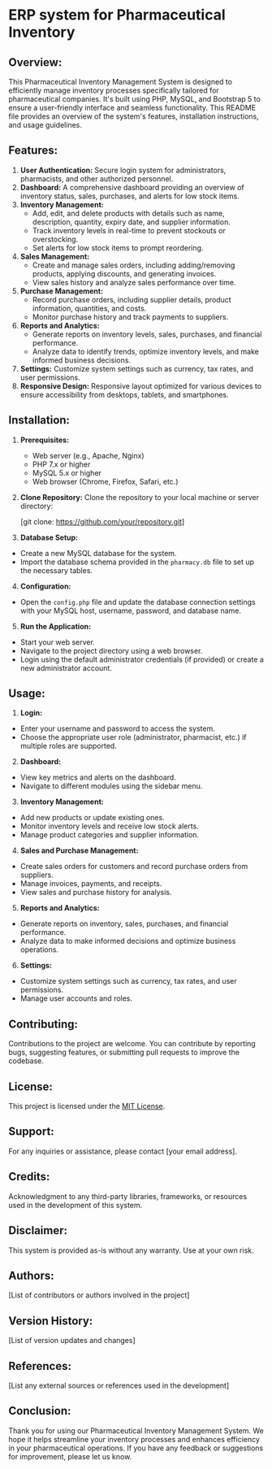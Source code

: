 # ERP system for Pharmaceutical Inventory

## Overview:
This Pharmaceutical Inventory Management System is designed to efficiently manage inventory processes specifically tailored for pharmaceutical companies. It's built using PHP, MySQL, and Bootstrap 5 to ensure a user-friendly interface and seamless functionality. This README file provides an overview of the system's features, installation instructions, and usage guidelines.

## Features:
1. **User Authentication:** Secure login system for administrators, pharmacists, and other authorized personnel.
2. **Dashboard:** A comprehensive dashboard providing an overview of inventory status, sales, purchases, and alerts for low stock items.
3. **Inventory Management:**
   - Add, edit, and delete products with details such as name, description, quantity, expiry date, and supplier information.
   - Track inventory levels in real-time to prevent stockouts or overstocking.
   - Set alerts for low stock items to prompt reordering.
4. **Sales Management:**
   - Create and manage sales orders, including adding/removing products, applying discounts, and generating invoices.
   - View sales history and analyze sales performance over time.
5. **Purchase Management:**
   - Record purchase orders, including supplier details, product information, quantities, and costs.
   - Monitor purchase history and track payments to suppliers.
6. **Reports and Analytics:**
   - Generate reports on inventory levels, sales, purchases, and financial performance.
   - Analyze data to identify trends, optimize inventory levels, and make informed business decisions.
7. **Settings:** Customize system settings such as currency, tax rates, and user permissions.
8. **Responsive Design:** Responsive layout optimized for various devices to ensure accessibility from desktops, tablets, and smartphones.

## Installation:
1. **Prerequisites:**
   - Web server (e.g., Apache, Nginx)
   - PHP 7.x or higher
   - MySQL 5.x or higher
   - Web browser (Chrome, Firefox, Safari, etc.)

2. **Clone Repository:**
   Clone the repository to your local machine or server directory:
   
   [git clone: https://github.com/your/repository.git]


4. **Database Setup:**
- Create a new MySQL database for the system.
- Import the database schema provided in the `pharmacy.db` file to set up the necessary tables.

4. **Configuration:**
- Open the `config.php` file and update the database connection settings with your MySQL host, username, password, and database name.

5. **Run the Application:**
- Start your web server.
- Navigate to the project directory using a web browser.
- Login using the default administrator credentials (if provided) or create a new administrator account.

## Usage:
1. **Login:**
- Enter your username and password to access the system.
- Choose the appropriate user role (administrator, pharmacist, etc.) if multiple roles are supported.

2. **Dashboard:**
- View key metrics and alerts on the dashboard.
- Navigate to different modules using the sidebar menu.

3. **Inventory Management:**
- Add new products or update existing ones.
- Monitor inventory levels and receive low stock alerts.
- Manage product categories and supplier information.

4. **Sales and Purchase Management:**
- Create sales orders for customers and record purchase orders from suppliers.
- Manage invoices, payments, and receipts.
- View sales and purchase history for analysis.

5. **Reports and Analytics:**
- Generate reports on inventory, sales, purchases, and financial performance.
- Analyze data to make informed decisions and optimize business operations.

6. **Settings:**
- Customize system settings such as currency, tax rates, and user permissions.
- Manage user accounts and roles.

## Contributing:
Contributions to the project are welcome. You can contribute by reporting bugs, suggesting features, or submitting pull requests to improve the codebase.

## License:
This project is licensed under the [MIT License](https://opensource.org/licenses/MIT).

## Support:
For any inquiries or assistance, please contact [your email address].

## Credits:
Acknowledgment to any third-party libraries, frameworks, or resources used in the development of this system.

## Disclaimer:
This system is provided as-is without any warranty. Use at your own risk.

## Authors:
[List of contributors or authors involved in the project]

## Version History:
[List of version updates and changes]

## References:
[List any external sources or references used in the development]

## Conclusion:
Thank you for using our Pharmaceutical Inventory Management System. We hope it helps streamline your inventory processes and enhances efficiency in your pharmaceutical operations. If you have any feedback or suggestions for improvement, please let us know.
